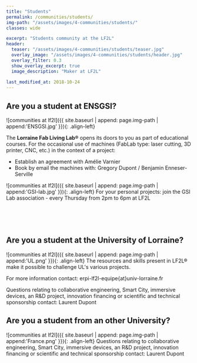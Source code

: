```yaml
---
title: "Students"
permalink: /communities/students/
img-path: "/assets/images/4-communities/students/"
classes: wide

excerpt: "Students community at the LF2L"
header:
  teaser: "/assets/images/4-communities/students/teaser.jpg"
  overlay_image: "/assets/images/4-communities/students/header.jpg"
  overlay_filter: 0.3
  show_overlay_excerpt: true 
  image_description: "Maker at LF2L"
  
last_modified_at: 2018-10-24
---
```



## Are you a student at ENSGSI?

![communities at lf2l]({{ site.baseurl | append: page.img-path | append:'ENSGSI.jpg' }}){: .align-left}

The **Lorraine Fab Living Lab®** opens its doors to you as part of educational courses. For the occasional use of machines (FabLab type: laser cutting, 3D printer, CNC, etc.) in the context of a project: 

- Establish an agreement with Amélie Varnier
- Book by email the machines with: Gregory Dupont / Benjamin Enneser-Serville

![communities at lf2l]({{ site.baseurl | append: page.img-path | append:'GSI-lab.jpg' }}){: .align-left}
For your personal projects: join the GSI Lab association - every Thursday from 2pm to 6pm at LF2L


<br>
<br>
<br>


## Are you a student at the University of Lorraine?

![communities at lf2l]({{ site.baseurl | append: page.img-path | append:'UL.png' }}){: .align-left}
The resources and skills present in LF2L® make it possible to challenge UL's various projects.

For more information contact: erpi-lf2l-equipe{at}univ-lorraine.fr


Questions relating to collaborative engineering, Smart City, immersive devices, an R&D project, innovation financing or scientific and technical sponsorship contact: Laurent Dupont

## Are you a student from an other University?

![communities at lf2l]({{ site.baseurl | append: page.img-path | append:'France.png' }}){: .align-left}
Questions relating to collaborative engineering, Smart City, immersive devices, an R&D project, innovation financing or scientific and technical sponsorship contact: Laurent Dupont





